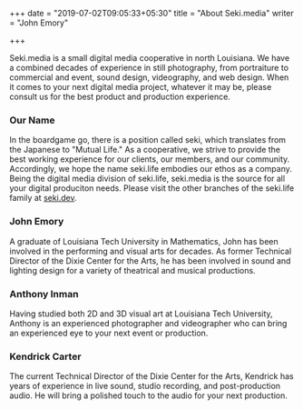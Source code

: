 +++
date = "2019-07-02T09:05:33+05:30"
title = "About Seki.media"
writer = "John Emory"

+++

Seki.media is a small digital media cooperative in north Louisiana. We have a combined decades of experience in still photography, from portraiture to commercial and event, sound design, videography, and web design. When it comes to your next digital media project, whatever it may be, please consult us for the best product and production experience.

### Our Name

In the boardgame go, there is a position called seki, which translates from the Japanese to "Mutual Life." As a cooperative, we strive to provide the best working experience for our clients, our members, and our community. Accordingly, we hope the name seki.life embodies our ethos as a company. Being the digital media division of seki.life, seki.media is the source for all your digital produciton needs. Please visit the other branches of the seki.life family at <a href=https://seki.dev>seki.dev</a>.

### John Emory

A graduate of Louisiana Tech University in Mathematics, John has been involved in the performing and visual arts for decades. As former Technical Director of the Dixie Center for the Arts, he has been involved in sound and lighting design for a variety of theatrical and musical productions.

### Anthony Inman

Having studied both 2D and 3D visual art at Louisiana Tech University, Anthony is an experienced photographer and videographer who can bring an experienced eye to your next event or production.

### Kendrick Carter

The current Technical Director of the Dixie Center for the Arts, Kendrick has years of experience in live sound, studio recording, and post-production audio. He will bring a polished touch to the audio for your next production.
